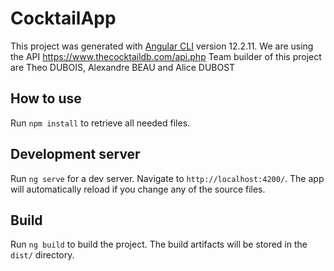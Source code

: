 # CocktailApp

This project was generated with [Angular CLI](https://github.com/angular/angular-cli) version 12.2.11.
We are using the API https://www.thecocktaildb.com/api.php
Team builder of this project are Theo DUBOIS, Alexandre BEAU and Alice DUBOST

## How to use

Run `npm install` to retrieve all needed files.

## Development server

Run `ng serve` for a dev server. Navigate to `http://localhost:4200/`. The app will automatically reload if you change any of the source files.

## Build

Run `ng build` to build the project. The build artifacts will be stored in the `dist/` directory.

